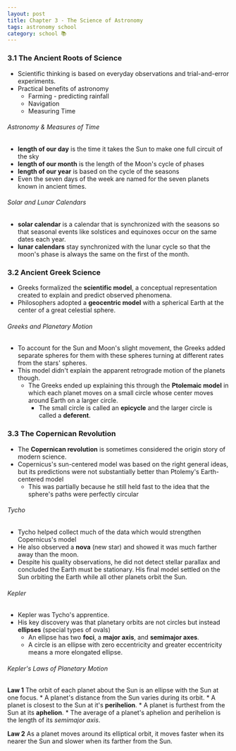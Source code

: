 ```yaml
---
layout: post
title: Chapter 3 - The Science of Astronomy
tags: astronomy school
category: school 📚
---
```

### 3.1 The Ancient Roots of Science
* Scientific thinking is based on everyday observations and trial-and-error experiments.
* Practical benefits of astronomy
	* Farming - predicting rainfall
	* Navigation
	* Measuring Time

###### Astronomy & Measures of Time
* **length of our day** is the time it takes the Sun to make one full circuit of the sky
* **length of our month** is the length of the Moon's cycle of phases
* **length of our year** is based on the cycle of the seasons
* Even the seven days of the week are named for the seven planets known in ancient times.

###### Solar and Lunar Calendars
* **solar calendar** is a calendar that is synchronized with the seasons so that seasonal events like solstices and equinoxes occur on the same dates each year.
* **lunar calendars** stay synchronized with the lunar cycle so that the moon's phase is always the same on the first of the month.

### 3.2 Ancient Greek Science

* Greeks formalized the **scientific model**, a conceptual representation created to explain and predict observed phenomena.
* Philosophers adopted a **geocentric model** with a spherical Earth at the center of a great celestial sphere.

###### Greeks and Planetary Motion
* To account for the Sun and Moon's slight movement, the Greeks added separate spheres for them with these spheres turning at different rates from the stars' spheres.
* This model didn't explain the apparent retrograde motion of the planets though.
	* The Greeks ended up explaining this through the **Ptolemaic model** in which each planet moves on a small circle whose center moves around Earth on a larger circle.
		* The small circle is called an **epicycle** and the larger circle is called a **deferent**.

### 3.3 The Copernican Revolution
* The **Copernican revolution** is sometimes considered the origin story of modern science.
* Copernicus's sun-centered model was based on the right general ideas, but its predictions were not substantially better than Ptolemy's Earth-centered model
	* This was partially because he still held fast to the idea that the sphere's paths were perfectly circular

###### Tycho
* Tycho helped collect much of the data which would strengthen Copernicus's model
* He also observed a **nova** (new star) and showed it was much farther away than the moon.
* Despite his quality observations, he did not detect stellar parallax and concluded the Earth must be stationary. His final model settled on the Sun orbiting the Earth while all other planets orbit the Sun.

###### Kepler
* Kepler was Tycho's apprentice.
* His key discovery was that planetary orbits are not circles but instead **ellipses** (special types of ovals)
	* An ellipse has two **foci**, a **major axis**, and **semimajor axes**.
	* A circle is an ellipse with zero eccentricity and greater eccentricity means a more elongated ellipse.

###### Kepler's Laws of Planetary Motion

**Law 1** The orbit of each planet about the Sun is an ellipse with the Sun at one focus.
	* A planet's distance from the Sun varies during its orbit.
	* A planet is closest to the Sun at it's **perihelion**.
	* A planet is furthest from the Sun at its **aphelion**.
	* The average of a planet's aphelion and perihelion is the length of its *semimajor axis*.

**Law 2** As a planet moves around its elliptical orbit, it moves faster when its nearer the Sun and slower when its farther from the Sun.
